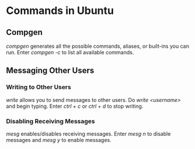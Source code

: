 # Commands in Ubuntu

## Compgen
_compgen_ generates all the possible commands, aliases, or built-ins you can run. Enter _compgen -c_ to list all available commands.

## Messaging Other Users

### Writing to Other Users
_write_ allows you to send messages to other users. Do _write \<username\>_ and begin typing. Enter _ctrl_ + _c_ or _ctrl_ + _d_ to stop writing.

### Disabling Receiving Messages
_mesg_ enables/disables receiving messages. Enter _mesg n_ to disable messages and _mesg y_ to enable messages.
